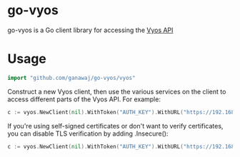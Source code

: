 # go-vyos

go-vyos is a Go client library for accessing the [Vyos API](https://docs.vyos.io/en/latest/automation/vyos-api.html#vyosapi)

# Usage

```go
import "github.com/ganawaj/go-vyos/vyos"
```

Construct a new Vyos client, then use the various services on the client to access different parts of the Vyos API. For example:

```go
c := vyos.NewClient(nil).WithToken("AUTH_KEY").WithURL("https://192.168.0.1")
```

If you're using self-signed certificates or don't want to verify certificates, you can disable TLS verification by adding .Insecure():

```go
c := vyos.NewClient(nil).WithToken("AUTH_KEY").WithURL("https://192.168.0.1").Insecure()
```